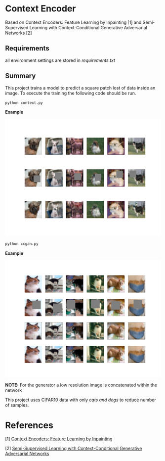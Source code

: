# Context Encoder
Based on Context Encoders: Feature Learning by Inpainting [1]
and Semi-Supervised Learning with Context-Conditional Generative Adversarial Networks [2]

## Requirements
all environment settings are stored in *requirements.txt*

## Summary
This project trains a model to predict a square patch lost of data inside an image.
To execute the training the following code should be run.
```python
python context.py
```
**Example**

![](sample_images/con.jpg)


```python
python ccgan.py
```
**Example**

![](sample_images/ccgan.jpg)

**NOTE:** For the generator a low resolution image is concatenated within the network

This project uses CIFAR10 data with only *cats and dogs* to reduce number of samples.

# References
[1] [Context Encoders: Feature Learning by Inpainting](https://people.eecs.berkeley.edu/~pathak/papers/cvpr16.pdf)

[2] [Semi-Supervised Learning with Context-Conditional Generative Adversarial Networks](https://arxiv.org/abs/1611.06430)
